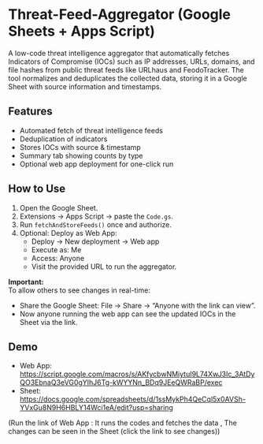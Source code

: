 # Threat-Feed-Aggregator (Google Sheets + Apps Script)
A low-code threat intelligence aggregator that automatically fetches Indicators of Compromise (IOCs) such as IP addresses, URLs, domains, and file hashes from public threat feeds like URLhaus and FeodoTracker. The tool normalizes and deduplicates the collected data, storing it in a Google Sheet with source information and timestamps.

## Features
- Automated fetch of threat intelligence feeds
- Deduplication of indicators
- Stores IOCs with source & timestamp
- Summary tab showing counts by type
- Optional web app deployment for one-click run

## How to Use

1. Open the Google Sheet.
2. Extensions → Apps Script → paste the `Code.gs`.
3. Run `fetchAndStoreFeeds()` once and authorize.
4. Optional: Deploy as Web App:
   - Deploy → New deployment → Web app
   - Execute as: Me
   - Access: Anyone
   - Visit the provided URL to run the aggregator.

**Important:**  
To allow others to see changes in real-time:
- Share the Google Sheet: File → Share → “Anyone with the link can view”.
- Now anyone running the web app can see the updated IOCs in the Sheet via the link.

## Demo
- Web App: https://script.google.com/macros/s/AKfycbwNMiytuI9L74XwJ3Ic_3AtDyQO3EbnaQ3eVG0gYIhJ6Tg-kWYYNn_BDq9JEeQWRaBP/exec
- Sheet: https://docs.google.com/spreadsheets/d/1ssMykPh4QeCql5x0AVSh-YVxGu8N9H6HBLY14Wci1eA/edit?usp=sharing

(Run the link of Web App : It runs the codes and fetches the data , The changes can be seen in the Sheet (click the link to see changes))
 


